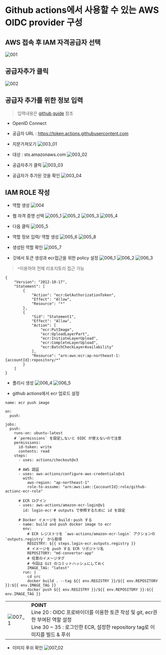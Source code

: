 # Github actions에서 사용할 수 있는 AWS OIDC provider 구성





## AWS 접속 후 IAM 자격공급자 선택

![001](../images/Git/OIDC_provider/001_iamprovider.png)

## 공급자추가 클릭
![002](../images/Git/OIDC_provider/002_addprovider.png)

## 공급자 추가를 위한 정보 입력


> 입력내용은 [github guide](https://docs.github.com/ko/actions/deployment/security-hardening-your-deployments/configuring-openid-connect-in-amazon-web-services) 참조

- OpenID Connect
- 공급자 URL : https://token.actions.githubusercontent.com
- 지문가져오기
![003_01](../images/Git/OIDC_provider/003_01.png)

- 대상 : sts.amazonaws.com
![003_02](../images/Git/OIDC_provider/003_02.png)

- 공급자추가 클릭
![003_03](../images/Git/OIDC_provider/003_03.png)

- 공급자가 추가된 것을 확인
![003_04](../images/Git/OIDC_provider/003_04.png)

## IAM ROLE 작성

- 역할 생성
![004](../images/Git/OIDC_provider/004_createiamrole.png)

- 웹 자격 증명 선택
![005_1](../images/Git/OIDC_provider/005_01.png)
![005_2](../images/Git/OIDC_provider/005_02.png)
![005_3](../images/Git/OIDC_provider/005_03.png)
![005_4](../images/Git/OIDC_provider/005_04.png)
- 다음 클릭
![005_5](../images/Git/OIDC_provider/005_05.png)
- 역할 정보 입력/ 역할 생성
![005_6](../images/Git/OIDC_provider/005_06.png)
![005_8](../images/Git/OIDC_provider/005_08.png)

- 생성된 역할 확인
![005_7](../images/Git/OIDC_provider/005_07.png)

- 깃에서 토큰 생성과 ecr접근을 위한 policy 설정
![006_1](../images/Git/OIDC_provider/006_01.png)
![006_2](../images/Git/OIDC_provider/006_02.png)
![006_3](../images/Git/OIDC_provider/006_03.png)
> `*`이용하여 전체 리포지토리 접근 가능
```
{
	"Version": "2012-10-17",
	"Statement": [
		{
			"Action": "ecr:GetAuthorizationToken",
			"Effect": "Allow",
			"Resource": "*"
		},
		{
			"Sid": "Statement1",
			"Effect": "Allow",
			"Action": [
				"ecr:PutImage",
				"ecr:UploadLayerPart",
				"ecr:InitiateLayerUpload",
				"ecr:CompleteLayerUpload",
				"ecr:BatchCheckLayerAvailability"
			],
			"Resource": "arn:aws:ecr:ap-northeast-1:{accountId}:repository/*"
		}
	]
}
```
- 폴리시 생성
![006_4](../images/Git/OIDC_provider/006_04.png)
![006_5](../images/Git/OIDC_provider/006_05.png)

- github actions에서 ecr 업로드 설정
```
name: ecr push image

on:
  push:

jobs:
  push:
    runs-on: ubuntu-latest
    # `permissions` を設定しないと OIDC が使えないので注意
    permissions:
      id-token: write
      contents: read
    steps:
      - uses: actions/checkout@v3

      # AWS 認証
      - uses: aws-actions/configure-aws-credentials@v1
        with:
          aws-region: "ap-northeast-1"
          role-to-assume: "arn:aws:iam::{accountId}:role/github-actionc-ecr-role"

      # ECR ログイン
      - uses: aws-actions/amazon-ecr-login@v1
        id: login-ecr # outputs で参照するために id を設定

      # Docker イメージを build・push する
      - name: build and push docker image to ecr
        env:
          # ECR レジストリを `aws-actions/amazon-ecr-login` アクションの `outputs.registry` から取得
          REGISTRY: ${{ steps.login-ecr.outputs.registry }}
          # イメージを push する ECR リポジトリ名
          REPOSITORY: "md-convertor-app"
          # 任意のイメージタグ
          # 今回は Git のコミットハッシュにしておく
          IMAGE_TAG: "latest"
        run: |
          cd src
          docker build . --tag ${{ env.REGISTRY }}/${{ env.REPOSITORY }}:${{ env.IMAGE_TAG }}
          docker push ${{ env.REGISTRY }}/${{ env.REPOSITORY }}:${{ env.IMAGE_TAG }}
```
| | |
| --- | --- |
| ![007_1](../images/Git/OIDC_provider/007_01.png) | **POINT** <br> Line 20 : OIDC 프로바이더를 이용한 토큰 작성 및 git, ecr권한 부여된 역할 설정 <br> Line 30 ~ 35 : 로그인한 ECR, 설정한 repository tag로 이미지를 빌드 & 푸쉬 |

- 이미지 푸쉬 확인
![007_02](../images/Git/OIDC_provider/007_02.png)
